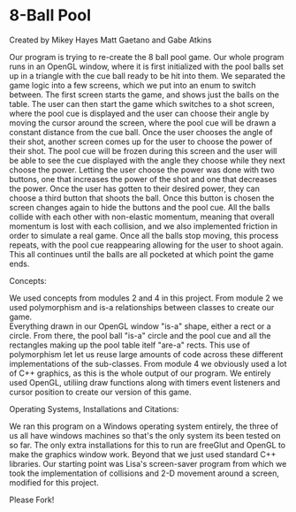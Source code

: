 # 8-Ball Pool

Created by Mikey Hayes Matt Gaetano and Gabe Atkins

Our program is trying to re-create the 8 ball pool game.  Our whole program runs in an OpenGL window, where it is
first initialized with the pool balls set up in a triangle with the cue ball ready to be hit into them.  We separated the game logic into a few screens, which we put into an enum to switch between.  The first screen starts 
the game, and shows just the balls on the table.  The user can then start the game which switches to a shot screen, 
where the pool cue is displayed and the user can choose their angle by moving the cursor around the screen, where the pool 
cue will be drawn a constant distance from the cue ball.  Once the user chooses the angle of their shot, another screen comes 
up for the user to choose the power of their shot.  The pool cue will be frozen during this screen and the user will be able to see 
the cue displayed with the angle they choose while they next choose the power.  Letting the user choose the power was done with two buttons,
one that increases the power of the shot and one that decreases the power.  Once the user has gotten to their desired power,
they can choose a third button that shoots the ball.  Once this button is chosen the screen changes again to hide the buttons and the pool cue.  All the balls collide with each other with non-elastic momentum, meaning that overall momentum is lost with each collision, and we also
implemented friction in order to simulate a real game.  Once all the balls stop moving, this process repeats, with the pool cue reappearing 
allowing for the user to shoot again.  This all continues until the balls are all pocketed at which point the game ends.

Concepts: 

We used concepts from modules 2 and 4 in this project.  From module 2 we used polymorphism and is-a relationships between classes to create our game.  
Everything drawn in our OpenGL window "is-a" shape, either a rect or a circle.  From there, the pool ball "is-a" circle and the pool cue and all the rectangles
making up the pool table itelf "are-a" rects.  This use of polymorphism let let us reuse large amounts of code across these different implementations of the sub-classes.
From module 4 we obviously used a lot of C++ graphics, as this is the whole output of our program.  We entirely used OpenGL, utiliing draw functions along with timers event listeners and cursor position to create our version of this game.

Operating Systems, Installations and Citations:

We ran this program on a Windows operating system entirely, the three of us all have windows machines so that's the only system its been tested on so far.  The only extra installations for this to run are freeGlut and OpenGL to make the graphics window work.  Beyond that we just used standard C++ libraries.  Our starting point was Lisa's screen-saver program from which we took the implementation of collisions and 2-D movement around a screen, modified for this project.

Please Fork!
